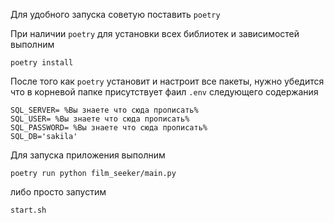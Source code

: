 Для удобного запуска советую поставить `poetry` 

При наличии `poetry` для установки всех библиотек и зависимостей выполним 

`poetry install`

После того как `poetry` установит и настроит все пакеты, 
нужно убедится что в корневой папке присутствует фаил  `.env` следующего содержания

```
SQL_SERVER= %Вы знаете что сюда прописать%
SQL_USER= %Вы знаете что сюда прописать%
SQL_PASSWORD= %Вы знаете что сюда прописать%
SQL_DB='sakila'
```

Для запуска приложения выполним 

`poetry run python film_seeker/main.py`

либо просто запустим 

`start.sh`

